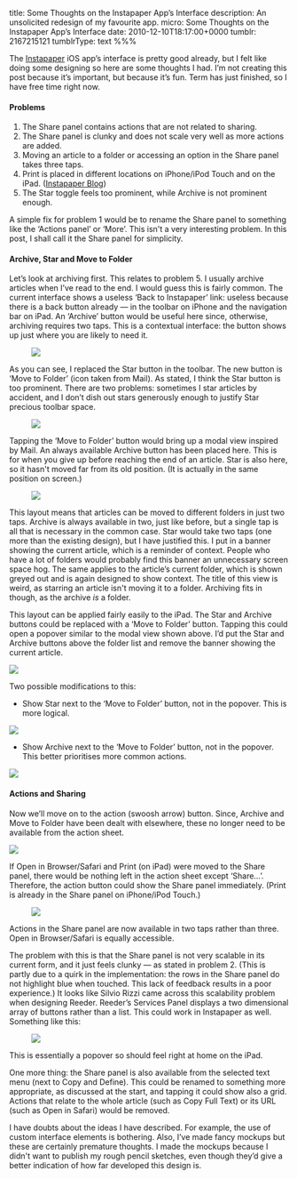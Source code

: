title: Some Thoughts on the Instapaper App’s Interface
description: An unsolicited redesign of my favourite app.
micro: Some Thoughts on the Instapaper App’s Interface
date: 2010-12-10T18:17:00+0000
tumblr: 2167215121
tumblrType: text
%%%

The [Instapaper][ip] iOS app’s interface is pretty good already, but I felt like doing some designing so here are some thoughts I had. I’m not creating this post because it’s important, but because it’s fun. Term has just finished, so I have free time right now.

[ip]: http://www.instapaper.com/

#### Problems

1. The Share panel contains actions that are not related to sharing.
2. The Share panel is clunky and does not scale very well as more actions are added.
3. Moving an article to a folder or accessing an option in the Share panel takes three taps.
4. Print is placed in different locations on iPhone/iPod Touch and on the iPad. ([Instapaper Blog][ib])
5. The Star toggle feels too prominent, while Archive is not prominent enough.

[ib]: http://blog.instapaper.com/post/1654586873

A simple fix for problem 1 would be to rename the Share panel to something like the ‘Actions panel’ or ‘More’. This isn't a very interesting problem. In this post, I shall call it the Share panel for simplicity.

#### Archive, Star and Move to Folder

Let’s look at archiving first. This relates to problem 5. I usually archive articles when I’ve read to the end. I would guess this is fairly common. The current interface shows a useless ‘Back to Instapaper’ link: useless because there is a back button already &mdash; in the toolbar on iPhone and the navigation bar on iPad. An ‘Archive’ button would be useful here since, otherwise, archiving requires two taps. This is a contextual interface: the button shows up just where you are likely to need it.

<figure class="tmblr-full" data-orig-height="603" data-orig-width="401"><img src="f9f243a9afd1dcbfb9a86787a25dc018feed2f72.png" class="iphone4" data-orig-height="603" data-orig-width="401"></figure>

As you can see, I replaced the Star button in the toolbar. The new button is ‘Move to Folder’ (icon taken from Mail). As stated, I think the Star button is too prominent. There are two problems: sometimes I star articles by accident, and I don’t dish out stars generously enough to justify Star precious toolbar space.

<figure class="tmblr-full" data-orig-height="67" data-orig-width="500"><img src="3abca231086462a119c1062449d64ed38c887e84.png" data-orig-height="67" data-orig-width="500"></figure>

Tapping the ‘Move to Folder’ button would bring up a modal view inspired by Mail. An always available Archive button has been placed here. This is for when you give up before reaching the end of an article. Star is also here, so it hasn't moved far from its old position. (It is actually in the same position on screen.)

<figure class="tmblr-full" data-orig-height="608" data-orig-width="401"><img src="9219b12bf4c8db4bd17a29830a6b0f590020f3e3.png" class="iphone4" data-orig-height="608" data-orig-width="401"></figure>

This layout means that articles can be moved to different folders in just two taps. Archive is always available in two, just like before, but a single tap is all that is necessary in the common case. Star would take two taps (one more than the existing design), but I have justified this. I put in a banner showing the current article, which is a reminder of context. People who have a lot of folders would probably find this banner an unnecessary screen space hog. The same applies to the article’s current folder, which is shown greyed out and is again designed to show context. The title of this view is weird, as starring an article isn't moving it to a folder. Archiving fits in though, as the archive *is* a folder.

This layout can be applied fairly easily to the iPad. The Star and Archive buttons could be replaced with a ‘Move to Folder’ button. Tapping this could open a popover similar to the modal view shown above. I’d put the Star and Archive buttons above the folder list and remove the banner showing the current article.

![](tumblr_ld6ej4tMit1qb1802.png)

Two possible modifications to this:

- Show Star next to the ‘Move to Folder’ button, not in the popover. This is more logical.

![](tumblr_ld6ejtQU9X1qb1802.png)

- Show Archive next to the ‘Move to Folder’ button, not in the popover. This better prioritises more common actions.

![](tumblr_ld6ek3P7Y81qb1802.png)

#### Actions and Sharing

Now we’ll move on to the action (swoosh arrow) button. Since, Archive and Move to Folder have been dealt with elsewhere, these no longer need to be available from the action sheet.

![](tumblr_ld83gzolDJ1qb1802.png)

If Open in Browser/Safari and Print (on iPad) were moved to the Share panel, there would be nothing left in the action sheet except ‘Share&hellip;’. Therefore, the action button could show the Share panel immediately. (Print is already in the Share panel on iPhone/iPod Touch.)

<figure class="tmblr-full" data-orig-height="604" data-orig-width="402"><img src="57051058717802312d118b23b24f9408f795fcf1.png" class="iphone4" data-orig-height="604" data-orig-width="402"></figure>

Actions in the Share panel are now available in two taps rather than three. Open in Browser/Safari is equally accessible.

The problem with this is that the Share panel is not very scalable in its current form, and it just feels clunky &mdash; as stated in problem 2. (This is partly due to a quirk in the implementation: the rows in the Share panel do not highlight blue when touched. This lack of feedback results in a poor experience.) It looks like Silvio Rizzi came across this scalability problem when designing Reeder. Reeder’s Services Panel displays a two dimensional array of buttons rather than a list. This could work in Instapaper as well. Something like this:

<figure class="tmblr-full" data-orig-height="603" data-orig-width="400"><img src="821fbe821d09754eb1df4135749d30ab28db4476.png" class="iphone4" data-orig-height="603" data-orig-width="400"></figure>

This is essentially a popover so should feel right at home on the iPad.

One more thing: the Share panel is also available from the selected text menu (next to Copy and Define). This could be renamed to something more appropriate, as discussed at the start, and tapping it could show also a grid. Actions that relate to the whole article (such as Copy Full Text) or its URL (such as Open in Safari) would be removed.

I have doubts about the ideas I have described. For example, the use of custom interface elements is bothering. Also, I’ve made fancy mockups but these are certainly premature thoughts. I made the mockups because I didn't want to publish my rough pencil sketches, even though they’d give a better indication of how far developed this design is.
